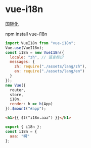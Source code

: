 # vue-i18n

[国际化](https://blog.csdn.net/u012302552/article/details/80989964)

npm install vue-i18n

```js
import VueI18n from "vue-i18n";
Vue.use(VueI18n);
const i18n = new VueI18n({
  locale: "zh", // 语言标识
  messages: {
    zh: require("./assets/lang/zh"),
    en: require("./assets/lang/en")
  }
});
new Vue({
  router,
  store,
  i18n,
  render: h => h(App)
}).$mount("#app");
```

```html
<h1>{{ $t("i18n.aaa") }}</h1>
```

```js
export { i18n };
const i18n = {
  aaa: "啊"
};
```
